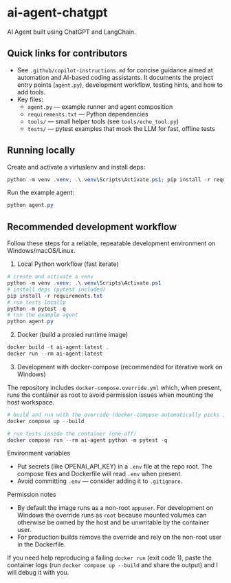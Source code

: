 # ai-agent-chatgpt

AI Agent built using ChatGPT and LangChain.

## Quick links for contributors

- See `.github/copilot-instructions.md` for concise guidance aimed at automation and AI-based coding assistants. It documents the project entry points (`agent.py`), development workflow, testing hints, and how to add tools.
- Key files:
  - `agent.py` — example runner and agent composition
  - `requirements.txt` — Python dependencies
  - `tools/` — small helper tools (see `tools/echo_tool.py`)
  - `tests/` — pytest examples that mock the LLM for fast, offline tests

## Running locally

Create and activate a virtualenv and install deps:

```powershell
python -m venv .venv; .\.venv\Scripts\Activate.ps1; pip install -r requirements.txt
```

Run the example agent:

```powershell
python agent.py
```

## Recommended development workflow

Follow these steps for a reliable, repeatable development environment on Windows/macOS/Linux.

1) Local Python workflow (fast iterate)

```powershell
# create and activate a venv
python -m venv .venv; .\.venv\Scripts\Activate.ps1
# install deps (pytest included)
pip install -r requirements.txt
# run tests locally
python -m pytest -q
# run the example agent
python agent.py
```

2) Docker (build a proxied runtime image)

```powershell
docker build -t ai-agent:latest .
docker run --rm ai-agent:latest
```

3) Development with docker-compose (recommended for iterative work on Windows)

The repository includes `docker-compose.override.yml` which, when present, runs the container as root to avoid permission issues when mounting the host workspace.

```powershell
# build and run with the override (docker-compose automatically picks it up)
docker compose up --build

# run tests inside the container (one-off)
docker compose run --rm ai-agent python -m pytest -q
```

Environment variables

- Put secrets (like OPENAI_API_KEY) in a `.env` file at the repo root. The compose files and Dockerfile will read `.env` when present.
- Avoid committing `.env` — consider adding it to `.gitignore`.

Permission notes

- By default the image runs as a non-root `appuser`. For development on Windows the override runs as `root` because mounted volumes can otherwise be owned by the host and be unwritable by the container user.
- For production builds remove the override and rely on the non-root user in the Dockerfile.

If you need help reproducing a failing `docker run` (exit code 1), paste the container logs (run `docker compose up --build` and share the output) and I will debug it with you.

